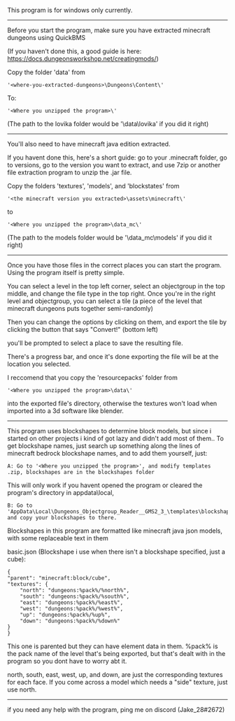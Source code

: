 This program is for windows only currently.

----

Before you start the program, make sure you have extracted minecraft dungeons using QuickBMS

(If you haven't done this, a good guide is here: https://docs.dungeonsworkshop.net/creatingmods/)
	
Copy the folder 'data' from

	'<where-you-extracted-dungeons>\Dungeons\Content\'
To:

	'<Where you unzipped the program>\'
	
(The path to the lovika folder would be '<program>\data\lovika' if you did it right)
	
----
	
You'll also need to have minecraft java edition extracted.
	
If you havent done this, here's a short guide: 
go to your .minecraft folder, go to versions, go to the version you want to extract, 
and use 7zip or another file extraction program to unzip the .jar file.
	


Copy the folders 'textures', 'models', and 'blockstates' 
from

	'<the minecraft version you extracted>\assets\minecraft\' 
to 

	'<Where you unzipped the program>\data_mc\'
 
(The path to the models folder would be '<program>\data_mc\models' if you did it right)
 
----
 
Once you have those files in the correct places you can start the program.
Using the program itself is pretty simple. 

You can select a level in the top left corner, select an objectgroup in the top middle, and change the file type in the top right.
Once you're in the right level and objectgroup, you can select a tile (a piece of the level that minecraft dungeons puts together semi-randomly)

Then you can change the options by clicking on them, and export the tile by clicking the button that says "Convert!" (bottom left)

you'll be prompted to select a place to save the resulting file.

There's a progress bar, and once it's done exporting the file will be at the location you selected.

I reccomend that you copy the 'resourcepacks' folder 
from 

	'<Where you unzipped the program>\data\'
into the exported file's directory, otherwise the textures won't load when imported into a 3d software like blender. 

----

This program uses blockshapes to determine block models, but since i started on other projects i kind of got lazy and didn't add most of them..
To get blockshape names, just search up something along the lines of minecraft bedrock blockshape names, and to add them yourself, just:

	A: Go to '<Where you unzipped the program>', and modify templates .zip, blockshapes are in the blockshapes folder
This will only work if you havent opened the program or cleared the program's directory in appdata\local,

	B: Go to 'AppData\Local\Dungeons_Objectgroup_Reader__GMS2_3_\templates\blockshapes' and copy your blockshapes to there.

Blockshapes in this program are formatted like minecraft java json models, with some replaceable text in them

basic.json (Blockshape i use when there isn't a blockshape specified, just a cube):

	{
	"parent": "minecraft:block/cube",
	"textures": {
		"north": "dungeons:%pack%/%north%",
		"south": "dungeons:%pack%/%south%",
		"east": "dungeons:%pack%/%east%",
		"west": "dungeons:%pack%/%west%",
		"up": "dungeons:%pack%/%up%",
		"down": "dungeons:%pack%/%down%"
	}
	}
This one is parented but they can have element data in them. 
%pack% is the pack name of the level that's being exported, but that's dealt with in the program so you dont have to worry abt it.

north, south, east, west, up, and down, are just the corresponding textures for each face. If you come across a model which needs a "side" texture, just use north.

----

if you need any help with the program, ping me on discord (Jake_28#2672)
